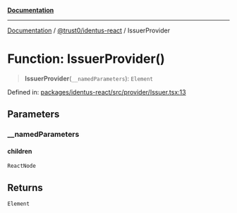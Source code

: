 [**Documentation**](../../../README.md)

***

[Documentation](../../../README.md) / [@trust0/identus-react](../README.md) / IssuerProvider

# Function: IssuerProvider()

> **IssuerProvider**(`__namedParameters`): `Element`

Defined in: [packages/identus-react/src/provider/Issuer.tsx:13](https://github.com/trust0-project/identus/blob/4319705f36d1215f7111902cfb96a2efc66ea1be/packages/identus-react/src/provider/Issuer.tsx#L13)

## Parameters

### \_\_namedParameters

#### children

`ReactNode`

## Returns

`Element`
